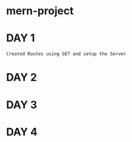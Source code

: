 # mern-project

# DAY 1 
    Created Routes using GET and setup the Server
# DAY 2

# DAY 3 

# DAY 4 
